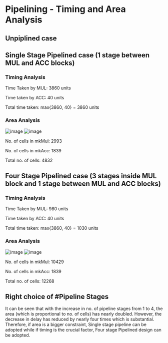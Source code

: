 # Pipelining - Timing and Area Analysis
## Unpiplined case
## Single Stage Pipelined case (1 stage between MUL and ACC blocks)
### Timing Analysis
Time Taken by MUL: 3860 units

Time taken by ACC: 40 units

Total time taken: max{3860, 40} = 3860 units
### Area Analysis
![image](https://github.com/ee20b117/CAD-for-VLSI/assets/104497659/fc193183-d153-4afb-ba32-1e74eb798ca8)
![image](https://github.com/ee20b117/CAD-for-VLSI/assets/104497659/b61f620e-4280-46f3-9a95-dc319e7a1df6)

No. of cells in mkMul: 2993

No. of cells in mkAcc: 1839

Total no. of cells: 4832

## Four Stage Pipelined case (3 stages inside MUL block and 1 stage between MUL and ACC blocks)
### Timing Analysis
Time Taken by MUL: 980 units

Time taken by ACC: 40 units

Total time taken: max{3860, 40} = 1030 units
### Area Analysis
![image](https://github.com/ee20b117/CAD-for-VLSI/assets/104497659/62d80034-6ead-462f-a66b-00913fda24e0)
![image](https://github.com/ee20b117/CAD-for-VLSI/assets/104497659/e8785edd-17f6-437b-83bd-62cea417af86)

No. of cells in mkMul: 10429

No. of cells in mkAcc: 1839

Total no. of cells: 12268

## Right choice of #Pipeline Stages
It can be seen that with the increase in no. of pipeline stages from 1 to 4, the area (which is proportional to no. of cells) has nearly doubled. However, the decrease in delay has reduced by nearly four times which is substantial. Therefore, if area is a bigger constraint, Single stage pipeline can be adopted while if timing is the crucial factor, Four stage Pipelined design can be adopted.   
